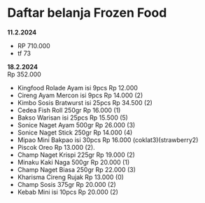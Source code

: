 # Daftar belanja Frozen Food

**11.2.2024**
* RP 710.000
* tf 73

**18.2.2024**<br>
Rp 352.000
* Kingfood Rolade Ayam isi 9pcs Rp 12.000 
* Cireng Ayam Mercon isi 9pcs Rp 14.000 (2)
* Kimbo Sosis Bratwurst isi 25pcs Rp 34.500 (2)
* Cedea Fish Roll 250gr Rp 16.000 (1)
* Bakso Warisan isi 25pcs Rp 15.500 (5)
* Sonice Naget Ayam 500gr Rp 26.000 (3)
* Sonice Naget Stick 250gr Rp 14.000 (4)
* Mipao Mini Bakpao isi 30pcs Rp 16.000 (coklat3)(strawberry2)
* Piscok Oreo Rp 13.000 (2).
* Champ Naget Krispi 225gr Rp 19.000 (2)
* Minaku Kaki Naga 500gr Rp 20.000 (1)
* Champ Naget Biasa 250gr Rp 22.000 (3)
* Kharisma Cireng Rujak Rp 13.000 (0)
* Champ Sosis 375gr Rp 20.000 (2)
* Kebab Mini isi 10pcs Rp 20.000 (2)

